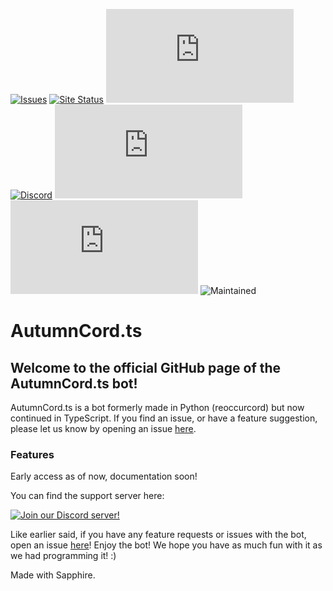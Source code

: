 [![Issues](https://img.shields.io/github/issues/reoccurdevs/autumncord.ts.svg?colorB=5e03fc)](https://github.com/reoccurdevs/autumncord.xyz/issues)
[![Site Status](https://img.shields.io/website?down_color=lightgrey&down_message=offline&up_color=purple&up_message=online&url=https%3A%2F%2Fautumncord.xyz)](https://autumncord.xyz)
[![Stars](https://img.shields.io/github/stars/reoccurdevs/autumncord.ts?style=social)](https://github.com/reoccurdevs/autumncord.ts/stargazers)
[![Discord](https://canary.discord.com/api/guilds/883472120083005441/widget.png?style=shield)](https://discord.gg/yATc4DJ69R)
[![License](https://img.shields.io/github/license/reoccurdevs/autumncord.ts)](https://github.com/reoccurdevs/autumncord.ts/blob/main/LICENSE)
[![Commits](https://img.shields.io/github/commit-activity/m/reoccurdevs/autumncord.ts)](https://github.com/reoccurdevs/autumncord.ts/commits/main)
![Maintained](https://img.shields.io/maintenance/yes/2022)

# AutumnCord.ts
## Welcome to the official GitHub page of the AutumnCord.ts bot!
AutumnCord.ts is a bot formerly made in Python (reoccurcord) but now continued in TypeScript.
If you find an issue, or have a feature suggestion, please let us know by opening an issue [here](https://github.com/reoccurdevs/autumncord.ts/issues).

### Features

Early access as of now, documentation soon!

You can find the support server here:

[![Join our Discord server!](https://canary.discord.com/api/guilds/883472120083005441/widget.png?style=banner2)](http://discord.gg/yATc4DJ69R)

Like earlier said, if you have any feature requests or issues with the bot, open an issue [here](https://github.com/reoccurdevs/autumncord.ts/issues)!
Enjoy the bot! We hope you have as much fun with it as we had programming it! :)

Made with Sapphire.
